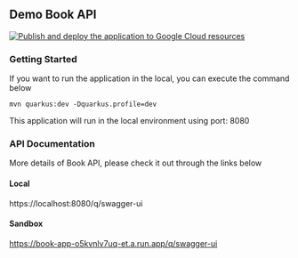 ## Demo Book API
[![Publish and deploy the application to Google Cloud resources](https://github.com/lonecalvary78/book-app/actions/workflows/publish-and-deploy-app-to-gcp-resources.yaml/badge.svg)](https://github.com/lonecalvary78/book-app/actions/workflows/publish-and-deploy-app-to-gcp-resources.yaml)


### Getting Started
If you want to run the application in the local, you can execute the command below
```shell
mvn quarkus:dev -Dquarkus.profile=dev
```

This application will run in the local environment using port: 8080

### API Documentation
More details of Book API, please check it out through the links below

#### Local
https://localhost:8080/q/swagger-ui

#### Sandbox
https://book-app-o5kvnlv7uq-et.a.run.app/q/swagger-ui

